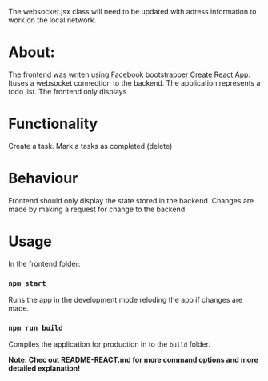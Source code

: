 The websocket.jsx class will need to be updated with adress information to work on the local network.

# About:
The frontend was writen using Facebook bootstrapper [Create React App](https://github.com/facebook/create-react-app).
Ituses a websocket connection to the backend. 
The application represents a todo list.
The frontend only displays 

# Functionality
Create a task.
Mark a tasks as completed (delete)

# Behaviour
Frontend should only display the state stored in the backend.
Changes are made by making a request for change to the backend.

# Usage
In the frontend folder:
### `npm start`
Runs the app in the development mode reloding the app if changes are made.
### `npm run build`
Compiles the application for production in to the `build` folder.

**Note: Chec out README-REACT.md for more command options and more detailed explanation!**